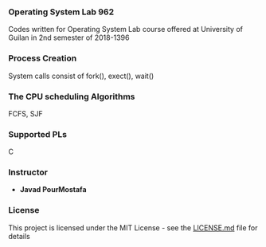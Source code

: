 ### Operating System Lab 962 
Codes written for Operating System Lab course offered at University of Guilan in 2nd semester of 2018-1396

### Process Creation
System calls consist of fork(), exect(), wait()

### The CPU scheduling Algorithms
FCFS, SJF

### Supported PLs
C 

### Instructor
* **Javad PourMostafa** 

### License

This project is licensed under the MIT License - see the [LICENSE.md](LICENSE.md) file for details


